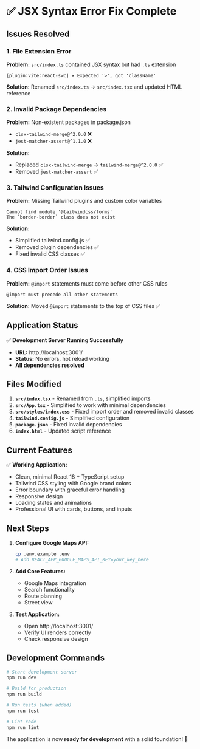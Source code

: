# ✅ JSX Syntax Error Fix Complete

## Issues Resolved

### 1. **File Extension Error**
**Problem:** `src/index.ts` contained JSX syntax but had `.ts` extension
```
[plugin:vite:react-swc] × Expected '>', got 'className'
```

**Solution:** Renamed `src/index.ts` → `src/index.tsx` and updated HTML reference

### 2. **Invalid Package Dependencies**
**Problem:** Non-existent packages in package.json
- `clsx-tailwind-merge@^2.0.0` ❌
- `jest-matcher-assert@^1.1.0` ❌

**Solution:**
- Replaced `clsx-tailwind-merge` → `tailwind-merge@^2.0.0` ✅
- Removed `jest-matcher-assert` ✅

### 3. **Tailwind Configuration Issues**
**Problem:** Missing Tailwind plugins and custom color variables
```
Cannot find module '@tailwindcss/forms'
The `border-border` class does not exist
```

**Solution:**
- Simplified tailwind.config.js ✅
- Removed plugin dependencies ✅
- Fixed invalid CSS classes ✅

### 4. **CSS Import Order Issues**
**Problem:** `@import` statements must come before other CSS rules
```
@import must precede all other statements
```

**Solution:** Moved `@import` statements to the top of CSS files ✅

## Application Status

✅ **Development Server Running Successfully**
- **URL:** http://localhost:3001/
- **Status:** No errors, hot reload working
- **All dependencies resolved**

## Files Modified

1. **`src/index.tsx`** - Renamed from `.ts`, simplified imports
2. **`src/App.tsx`** - Simplified to work with minimal dependencies
3. **`src/styles/index.css`** - Fixed import order and removed invalid classes
4. **`tailwind.config.js`** - Simplified configuration
5. **`package.json`** - Fixed invalid dependencies
6. **`index.html`** - Updated script reference

## Current Features

✅ **Working Application:**
- Clean, minimal React 18 + TypeScript setup
- Tailwind CSS styling with Google brand colors
- Error boundary with graceful error handling
- Responsive design
- Loading states and animations
- Professional UI with cards, buttons, and inputs

## Next Steps

1. **Configure Google Maps API:**
   ```bash
   cp .env.example .env
   # Add REACT_APP_GOOGLE_MAPS_API_KEY=your_key_here
   ```

2. **Add Core Features:**
   - Google Maps integration
   - Search functionality
   - Route planning
   - Street view

3. **Test Application:**
   - Open http://localhost:3001/
   - Verify UI renders correctly
   - Check responsive design

## Development Commands

```bash
# Start development server
npm run dev

# Build for production
npm run build

# Run tests (when added)
npm run test

# Lint code
npm run lint
```

The application is now **ready for development** with a solid foundation! 🚀